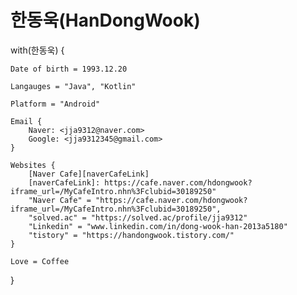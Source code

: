 # 한동욱(HanDongWook)

with(한동욱) {

    Date of birth = 1993.12.20
    
    Langauges = "Java", "Kotlin"

    Platform = "Android"
    
    Email {
        Naver: <jja9312@naver.com>
        Google: <jja9312345@gmail.com>
    }
    
    Websites {
        [Naver Cafe][naverCafeLink]
        [naverCafeLink]: https://cafe.naver.com/hdongwook?iframe_url=/MyCafeIntro.nhn%3Fclubid=30189250"
        "Naver Cafe" = "https://cafe.naver.com/hdongwook?iframe_url=/MyCafeIntro.nhn%3Fclubid=30189250",
        "solved.ac" = "https://solved.ac/profile/jja9312"
        "Linkedin" = "www.linkedin.com/in/dong-wook-han-2013a5180"
        "tistory" = "https://handongwook.tistory.com/"
    }
    
    Love = Coffee
}
